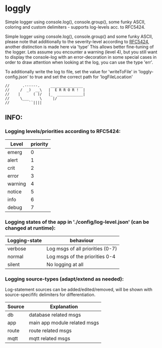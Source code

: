# loggly

Simple logger using console.log(), console.group(), some funky ASCII, coloring and custom delimiters - supports log-levels acc. to RFC5424.

Simple logger using console.log(), console.group() and some funky ASCII, please note that additionally to the severity-level 
according to [RFC5424](https://datatracker.ietf.org/doc/html/rfc5424), another distinction is made here via 'type' This allows better fine-tuning of the logger. 
Lets assume you encounter a warning (level 4), but you still want to display the console-log with an error-decoration 
in some special cases in order to draw attention when looking at the log, you can use the type 'err'.

To additionally write the log to file, set the value for 'writeToFile' in 'loggly-config.json' to true 
and set the correct path for 'logFileLocation'

```
//      .------.     _______________ 
//     /  _)  __\   |  E R R O R !  |
//    |      ( )/   |_  ____________|
//     \___     \     |/
//         ``||||      
```

## INFO: 

### Logging levels/priorities according to RFC5424:
  
| Level  | priority |
|---|---|
| emerg |  0 |
| alert | 1 |
| crit | 2 | 
| error | 3 | 
| warning | 4 | 
| notice | 5 | 
| info | 6 | 
| debug | 7 | 


### Logging states of the app in './config/log-level.json' (can be changed at runtime):

| Logging-state | behaviour |
|---|---|
| verbose | Log msgs of all priorities (0-7) |
| normal | Log msgs of the priorities 0-4 |
| silent | No logging at all | 

### Logging source-types (adapt/extend as needed):

Log-statement sources can be added/edited/removed, will be shown with source-specififc delimiters for differentiation. 

| Source | Explanation |
|---|---|
| db | database related msgs |
| app | main app module related msgs |
| route | route related msgs | 
| mqtt | mqtt related msgs | 
